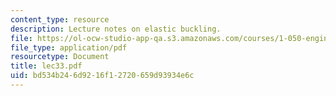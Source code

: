 ```yaml
---
content_type: resource
description: Lecture notes on elastic buckling.
file: https://ol-ocw-studio-app-qa.s3.amazonaws.com/courses/1-050-engineering-mechanics-i-fall-2007/bd534b246d9216f12720659d93934e6c_lec33.pdf
file_type: application/pdf
resourcetype: Document
title: lec33.pdf
uid: bd534b24-6d92-16f1-2720-659d93934e6c
---
```

